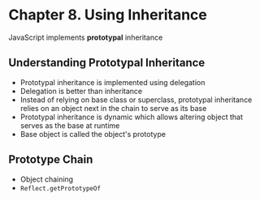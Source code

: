 # Chapter 8. Using Inheritance

JavaScript implements **prototypal** inheritance

## Understanding Prototypal Inheritance

- Prototypal inheritance is implemented using delegation
- Delegation is better than inheritance
- Instead of relying on base class or superclass, prototypal inheritance relies on an object next in the chain to serve as its base
- Prototypal inheritance is dynamic which allows altering object that serves as the base at runtime
- Base object is called the object's prototype

## Prototype Chain

- Object chaining
- `Reflect.getPrototypeOf`
